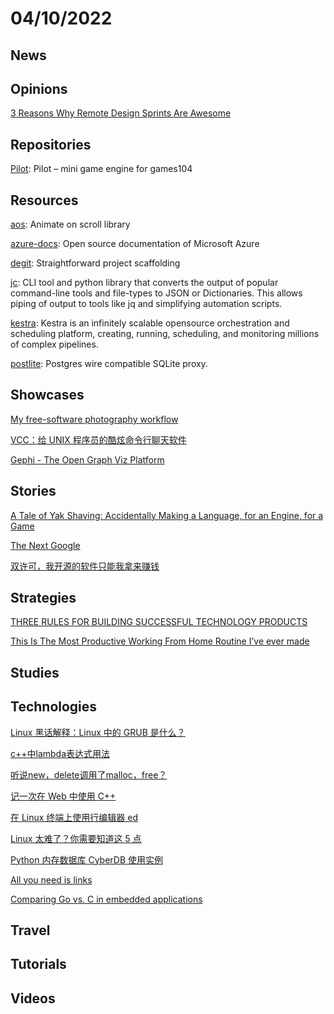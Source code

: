 # 04/10/2022

## News

## Opinions
[3 Reasons Why Remote Design Sprints Are Awesome](https://www.bluelabellabs.com/blog/remote-design-sprints/)

## Repositories
[Pilot](https://github.com/BoomingTech/Pilot): Pilot – mini game engine for games104

## Resources
[aos](https://github.com/michalsnik/aos): Animate on scroll library

[azure-docs](https://github.com/MicrosoftDocs/azure-docs): Open source documentation of Microsoft Azure

[degit](https://github.com/Rich-Harris/degit): Straightforward project scaffolding

[jc](https://github.com/kellyjonbrazil/jc): CLI tool and python library that converts the output of popular command-line tools and file-types to JSON or Dictionaries. This allows piping of output to tools like jq and simplifying automation scripts.

[kestra](https://github.com/kestra-io/kestra): Kestra is an infinitely scalable opensource orchestration and scheduling platform, creating, running, scheduling, and monitoring millions of complex pipelines.

[postlite](https://github.com/benbjohnson/postlite): Postgres wire compatible SQLite proxy.

## Showcases
[My free-software photography workflow](https://blog.fidelramos.net/photography/photography-workflow)

[VCC：给 UNIX 程序员的酷炫命令行聊天软件](https://linux.cn/article-14426-1.html)

[Gephi - The Open Graph Viz Platform](https://gephi.org/)

## Stories
[A Tale of Yak Shaving: Accidentally Making a Language, for an Engine, for a Game](https://verdagon.dev/blog/yak-shave-language-engine-game)

[The Next Google](https://dkb.io/post/the-next-google)

[双许可，我开源的软件只能我拿来赚钱](https://my.oschina.net/u/4489239/blog/5510611)

## Strategies
[THREE RULES FOR BUILDING SUCCESSFUL TECHNOLOGY PRODUCTS](https://kopera.com/blog/three-rules-for-building-successful-technology-products)

[This Is The Most Productive Working From Home Routine I’ve ever made](https://blog.nerdjfpb.com/this-is-the-most-productive-working-from-home-routine-ive-ever-made/)

## Studies

## Technologies
[Linux 黑话解释：Linux 中的 GRUB 是什么？](https://linux.cn/article-14427-1.html)

[c++中lambda表达式用法](https://juejin.cn/post/6971740770617425933)

[听说new，delete调用了malloc，free？](https://juejin.cn/post/6993340966459408398)

[记一次在 Web 中使用 C++](https://juejin.cn/post/7042272921087115277)

[在 Linux 终端上使用行编辑器 ed](https://linux.cn/article-14431-1.html)

[Linux 太难了？你需要知道这 5 点](https://linux.cn/article-14429-1.html)

[Python 内存数据库 CyberDB 使用实例](https://linux.cn/article-14430-1.html)

[All you need is links](https://subconscious.substack.com/p/all-you-need-is-links?s=r)

[Comparing Go vs. C in embedded applications](https://stackoverflow.blog/2022/04/04/comparing-go-vs-c-in-embedded-applications/)

## Travel

## Tutorials

## Videos
